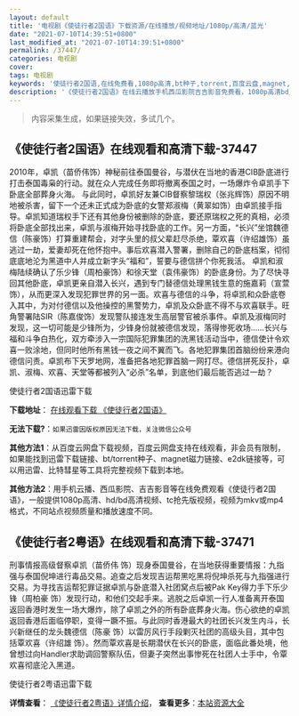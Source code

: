 ```yaml
---
layout: default
title: '电视剧《使徒行者2国语》下载资源/在线播放/视频地址/1080p/高清/蓝光'
date: "2021-07-10T14:39:51+0800"
last_modified_at: "2021-07-10T14:39:51+0800"
permalink: /37447/
categories: 电视剧
cover:
tags: 电视剧
keywords: '使徒行者2国语,在线免费看,1080p高清,bt种子,torrent,百度云盘,magnet,磁力链,迅雷下载资源'
description: '《使徒行者2国语》在线云播放手机西瓜影院吉吉影音免费看，1080p高清bd/hd未删减完整版和tc抢先枪版，mkv/mp4格式，附带bt/torrent种子、magnet/磁力链、百度云盘、网盘资源迅雷下载链接'
---
```


>内容采集生成，如果链接失效，多试几个。


## 《使徒行者2国语》在线观看和高清下载-37447

2010年，卓凯（苗侨伟饰）神秘前往泰国曼谷，与潜伏在当地的香港CIB卧底进行打击泰国毒枭的行动。就在众人完成任务即将撤离泰国之时，一场爆炸令卓凯手下卧底全部葬身火海。 与此同时，卓凯好友兼CIB督察黎瑞权（张兆辉饰）原因不明地被杀害，留下一个还未正式成为卧底的女警郑淑梅（黄翠如饰）由卓凯接手指导。卓凯知道瑞权手下还有其他身份被删除的卧底，要还原瑞权之死的真相，必须将卧底全部找出来，卓凯与淑梅开始寻找卧底的工作。另一方面，“长兴”坐馆魏德信（陈豪饰）打算重建帮会，对字头里的叔父辈赶尽杀绝，覃欢喜（许绍雄饰）虽逃过一劫，爱妻却死在他怀抱中。事后欢喜潜入警署，删除自己的卧底档案，彻彻底底地沦为黑道中人并成立新字头“福和”，誓要与德信拼个你死我活。 卓凯和淑梅陆续确认了乐少锋（周柏豪饰）和徐天堂（袁伟豪饰）的卧底身份。为了尽快寻回其他卧底，卓凯更亲自潜入长兴，遇到专门替德信处理黑钱生意的施嘉莉（宣萱饰），从而更深入发现犯罪世界的另一面。欢喜与德信的斗争，将卓凯和众卧底卷入其中，为对付德信以及他操控的黑警势力，卓凯及众卧底不得不与欢喜联手。旺角警署陆SIR（陈嘉俊饰）发现警队接连发生高层警官被杀事件。卓凯及淑梅同时发现，这一切可能是少锋所为，少锋身份就被德信发现，落得惨死收场……长兴与福和斗争白热化，双方牵涉入一宗国际犯罪集团的洗黑钱活动当中，德信使计令欢喜一败涂地，但同时他所有黑钱一夜之间不翼而飞。各地犯罪集团首脑纷纷来港向德信问责。卓凯布下天罗地网，准备把各地犯罪首脑一网打尽。德信拼死反扑，卓凯、淑梅、欢喜、天堂等都被列入“必杀”名单，到底他们最后能否逃过一劫？


使徒行者2国语迅雷下载

**下载地址**： [在线观看下载 《使徒行者2国语》](https://www.993dy.com//vod-detail-id-27617.html) 


**无法下载?**：`如果迅雷因版权原因无法下载，关注微信公众号 `

**其他方法1**：从百度云网盘下载视频，百度云网盘支持在线观看，非会员有限制，如果能找到迅雷下载链接、bt/torrent种子、magnet磁力链接、e2dk链接等，可以用迅雷、比特彗星等工具将完整视频下载到本地。

**其他方法2**：用手机云播、西瓜影院、吉吉影音等在线免费观看《使徒行者2国语》，一般提供1080p高清、hd/bd高清视频、tc抢先版视频，视频为mkv或mp4格式，不同站点视频质量和播放速度不同。


## 《使徒行者2粤语》在线观看和高清下载-37471

刑事情报高级督察卓凯（苗侨伟 饰）现身泰国曼谷，在当地获得重要情报：九指强与泰国倪坤进行毒品交易。追查之后发现吉运帮黑吃黑将倪坤杀死与九指强进行交易。为寻找吉运帮犯罪证据卓凯与卧底潜入社团窝点后被Pak Key得力手下乐少锋（周柏豪 饰）发现行动，和他们交起手来。逃脱之后卓凯一行人准备离开泰国返回香港时发生一场大爆炸，除了卓凯之外的所有卧底葬身火海。伤心欲绝的卓凯返回香港后面临停职，变得一蹶不振。与此同时香港最大的社团长兴发生内斗，长兴新继任的龙头魏德信（陈豪 饰）以雷厉风行手段剿灭社团的高级头目，其中包括覃欢喜（许绍雄 饰）。然而覃欢喜是长期潜伏在长兴的卧底，面临此番处境，他曾想过向Handler求助调回警察队伍，但妻子突然出事惨死在社团人士手中，令覃欢喜彻底沦入黑道。


使徒行者2粤语迅雷下载

**详情查看**： [《使徒行者2粤语》详情介绍](/movie/37471/)， **查看更多**：[本站资源大全](/movie/t/all/)

